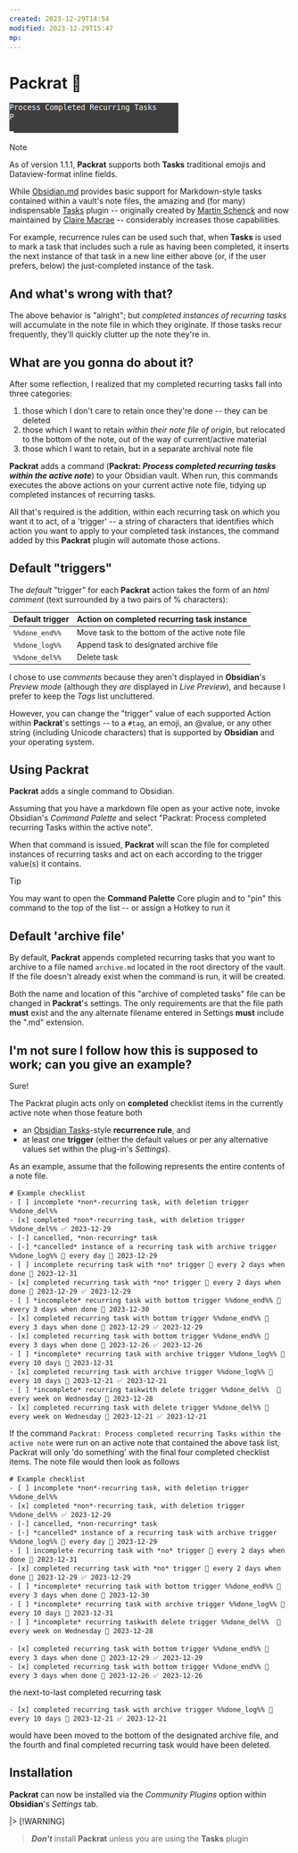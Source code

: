 ```yaml
---
created: 2023-12-29T14:54
modified: 2023-12-29T15:47
mp: 
---
```

# **Packrat** 🐀

![](./packrat.gif)

> [!NOTE]
> As of version 1.1.1, **Packrat** supports both **Tasks** traditional emojis and Dataview-format inline fields.

While [Obsidian.md](https://obsidian.md/) provides basic support for Markdown-style tasks contained within a vault's note files, the amazing and (for many) indispensable [Tasks](https://github.com/schemar/obsidian-tasks) plugin -- originally created by [Martin Schenck](https://github.com/schemar) and now maintained by [Claire Macrae](https://github.com/claremacrae) -- considerably increases those capabilities.

For example, recurrence rules can be used such that, when **Tasks** is used to mark a task that includes such a rule as having been completed, it inserts the next instance of that task in a new line either above (or, if the user prefers, below) the just-completed instance of the task.

## And what's wrong with that?

The above behavior is "alright"; but *completed instances of recurring tasks* will accumulate in the note file in which they originate.  If those tasks recur frequently, they'll quickly clutter up the note they're in.

## What are you gonna do about it?

After some reflection, I realized that my completed recurring tasks fall into three categories:

1. those which I don't care to retain once they're done -- they can be deleted
2. those which I want to retain *within their note file of origin*, but relocated to the bottom of the note, out of the way of current/active material
3. those which I want to retain, but in a separate archival note file

**Packrat** adds a command (**Packrat: _Process completed recurring tasks within the active note_**) to your Obsidian vault.  When run, this commands executes the above actions on your current active note file, tidying up  completed instances of recurring tasks.  

All that's required is the addition, within each recurring task on which you want it to act, of a 'trigger' -- a string of characters that identifies which action you want to apply to your completed task instances, the command added by this **Packrat** plugin will automate those actions.

## Default "triggers"

The *default* "trigger" for each **Packrat** action takes the form of an *html comment* (text surrounded by a two pairs of % characters):

| Default trigger | Action on completed recurring task instance     |
|-----------------|------------------------------------------------ |
| `%%done_end%%`  | Move task to the bottom of the active note file |
| `%%done_log%%`  | Append task to designated archive file          |
| `%%done_del%%`  | Delete task                                     |

I chose to use *comments* because they aren't displayed in **Obsidian**'s *Preview mode* (although they *are* displayed in *Live Preview*), and because I prefer to keep the *Tags* list uncluttered.

However, you can change the "trigger" value of each supported Action within **Packrat**'s settings -- to a `#tag`, an emoji, an @value, or any other string (including Unicode characters) that is supported by **Obsidian** and your operating system.

## Using **Packrat**

**Packrat** adds a single command to Obsidian.

Assuming that you have a markdown file open as your active note, invoke Obsidian's *Command Palette* and select "Packrat: Process completed recurring Tasks within the active note".

When that command is issued, **Packrat** will scan the file for completed instances of recurring tasks and act on each according to the trigger value(s) it contains.

> [!TIP] 
> You may want to open the **Command Palette** Core plugin and to "pin" this command to the top of the list -- or assign a Hotkey to run it

## Default 'archive file'

By default, **Packrat** appends completed recurring tasks that you want to archive to a file named `archive.md` located in the root directory of the vault.  If the file doesn't already exist when the command is run, it will be created.

Both the name and location of this "archive of completed tasks" file can be changed in **Packrat**'s settings.  The only requirements are that the file path **must** exist and the any alternate filename entered in Settings **must** include the ".md" extension.

## I'm not sure I follow how this is supposed to work; can you give an example?

Sure!

The Packrat plugin acts only on **completed** checklist items in the currently active note when those feature both

- an [Obsidian Tasks](https://github.com/obsidian-tasks-group/obsidian-tasks)-style **recurrence rule**, and
- at least one **trigger** (either the default values or per any alternative values set within the plug-in's *Settings*).

As an example, assume that the following represents the entire contents of a note file.

```
# Example checklist
- [ ] incomplete *non*-recurring task, with deletion trigger %%done_del%%
- [x] completed *non*-recurring task, with deletion trigger %%done_del%% ✅ 2023-12-29
- [-] cancelled, *non-recurring* task
- [-] *cancelled* instance of a recurring task with archive trigger %%done_log%% 🔁 every day 📅 2023-12-29
- [ ] incomplete recurring task with *no* trigger 🔁 every 2 days when done 📅 2023-12-31
- [x] completed recurring task with *no* trigger 🔁 every 2 days when done 📅 2023-12-29 ✅ 2023-12-29
- [ ] *incomplete* recurring task with bottom trigger %%done_end%% 🔁 every 3 days when done 📅 2023-12-30
- [x] completed recurring task with bottom trigger %%done_end%% 🔁 every 3 days when done 📅 2023-12-29 ✅ 2023-12-29
- [x] completed recurring task with bottom trigger %%done_end%% 🔁 every 3 days when done 📅 2023-12-26 ✅ 2023-12-26
- [ ] *incomplete* recurring task with archive trigger %%done_log%% 🔁 every 10 days 📅 2023-12-31
- [x] completed recurring task with archive trigger %%done_log%% 🔁 every 10 days 📅 2023-12-21 ✅ 2023-12-21
- [ ] *incomplete* recurring taskwith delete trigger %%done_del%%  🔁 every week on Wednesday 📅 2023-12-28
- [x] completed recurring task with delete trigger %%done_del%% 🔁 every week on Wednesday 📅 2023-12-21 ✅ 2023-12-21
```

If the command `Packrat: Process completed recurring Tasks within the active note` were run on an active note that contained the above task list, Packrat will only 'do something' with the final four completed checklist items.  The note file would then look as follows

```
# Example checklist
- [ ] incomplete *non*-recurring task, with deletion trigger %%done_del%%
- [x] completed *non*-recurring task, with deletion trigger %%done_del%% ✅ 2023-12-29
- [-] cancelled, *non-recurring* task
- [-] *cancelled* instance of a recurring task with archive trigger %%done_log%% 🔁 every day 📅 2023-12-29
- [ ] incomplete recurring task with *no* trigger 🔁 every 2 days when done 📅 2023-12-31
- [x] completed recurring task with *no* trigger 🔁 every 2 days when done 📅 2023-12-29 ✅ 2023-12-29
- [ ] *incomplete* recurring task with bottom trigger %%done_end%% 🔁 every 3 days when done 📅 2023-12-30
- [ ] *incomplete* recurring task with archive trigger %%done_log%% 🔁 every 10 days 📅 2023-12-31
- [ ] *incomplete* recurring taskwith delete trigger %%done_del%%  🔁 every week on Wednesday 📅 2023-12-28

- [x] completed recurring task with bottom trigger %%done_end%% 🔁 every 3 days when done 📅 2023-12-29 ✅ 2023-12-29
- [x] completed recurring task with bottom trigger %%done_end%% 🔁 every 3 days when done 📅 2023-12-26 ✅ 2023-12-26
```
the next-to-last completed recurring task 
```
- [x] completed recurring task with archive trigger %%done_log%% 🔁 every 10 days 📅 2023-12-21 ✅ 2023-12-21
```
would have been moved to the bottom of the designated archive file, and the fourth and final completed recurring task would have been deleted.

## Installation

**Packrat** can now be installed via the *Community Plugins* option within **Obsidian**'s *Settings* tab.

|> [!WARNING]
 > _**Don't**_ install **Packrat** unless you are using the **Tasks** plugin

